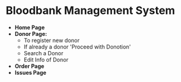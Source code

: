 <h1>Bloodbank Management System</h1>

<ul>
<li>
<b>Home Page</b>
</li>
<li>
<b>Donor Page:</b>
<ul>
<li>To register new donor</li>
<li>If already a donor 'Proceed with Donotion'</li>
<li>Search a Donor</li>
<li>Edit Info of Donor</li>
</ul>
</li>
<li><b>Order Page</b></li>
<li><b>Issues Page</b></li>
</ul>
